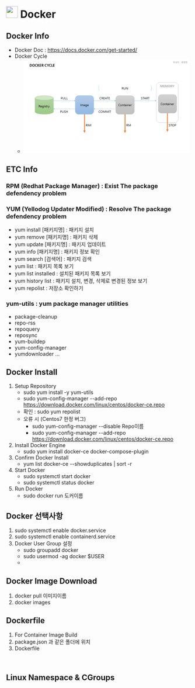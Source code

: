 # <img height="32" width="32" src="https://cdn.simpleicons.org/Docker/blue" /> Docker

## Docker Info
- Docker Doc : https://docs.docker.com/get-started/
- Docker Cycle
  - ![Docker Cycle](./Resources/Docker%20Cycle.png)


## ETC Info
### RPM (Redhat Package Manager) : Exist The package defendency problem 
### YUM (Yellodog Updater Modified) : Resolve The package defendency problem    
- yum install [패키지명] : 패키지 설치
- yum remove [패키지명] : 패키지 삭제
- yum update [패키지명] : 패키지 업데이트
- yum info [패키지명] : 패키지 정보 확인
- yum search [검색어] : 패키지 검색
- yum list : 패키지 목록 보기
- yum list installed : 설치된 패키지 목록 보기
- yum history list : 패키지 설치, 변경, 삭제로 변경된 정보 보기
- yum repolist : 저장소 확인하기
### yum-utils : yum package manager utilities
- package-cleanup
- repo-rss
- repoquery
- reposync
- yum-buildep
- yum-config-manager
- yumdownloader ... 

## Docker Install
1. Setup Repository
    - sudo yum install -y yum-utils
    - sudo yum-config-manager --add-repo https://download.docker.com/linux/centos/docker-ce.repo
    - 확인 : sudo yum repolist
    - 오류 시 (Centos7 한정 버그)
        * sudo yum-config-manager --disable Repo이름
        * sudo yum-config-manager --add-repo https://download.docker.com/linux/centos/docker-ce.repo
2. Install Docker Engine 
    - sudo yum install docker-ce docker-compose-plugin
3. Confirm Docker Install
    - yum list docker-ce --showduplicates | sort -r
4. Start Docker 
    - sudo systemctl start docker
    - sudo systemctl status docker
5. Run Docker
    - sudo docker run 도커이름

## Docker 선택사항
1. sudo systemctl enable docker.service
2. sudo systemctl enable containerd.service
3. Docker User Group 설정
    - sudo groupadd docker
    - sudo usermod -ag docker $USER
    - 

## Docker Image Download
1. docker pull 이미지이름
2. docker images
   


## Dockerfile
1. For Container Image Build
2. package.json 과 같은 폴더에 위치
3. Dockerfile
```


```


## Linux Namespace & CGroups
